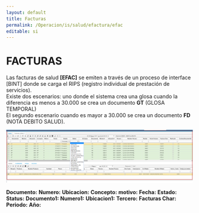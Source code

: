 ```yaml
---
layout: default
title: Facturas
permalink: /Operacion/is/salud/efactura/efac
editable: si
---
```


# FACTURAS

Las facturas de salud **[EFAC]** se emiten a través de un proceso de interface [BINT] donde se carga el RIPS (registro individual de prestación de servicios).  
Existe dos escenarios: uno donde el sistema crea una glosa cuando la diferencia es menos a 30.000 se crea un documento **GT** (GLOSA TEMPORAL)  
El segundo escenario cuando es mayor a 30.000 se crea un documento **FD** (NOTA DEBITO SALUD).  


![](efac1.png)  

**Documento:**
**Numero:**
**Ubicacion:**
**Concepto:**
**motivo:**
**Fecha:**
**Estado:**
**Status:**
**Documento1:**
**Numero1:**
**Ubicacion1:**
**Tercero:**
**Facturas Char:**
**Periodo:**
**Año:**









